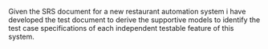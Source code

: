 Given the SRS document for a new restaurant automation system
i have developed the test document to derive the supportive models to identify the test case specifications of each independent testable feature of this system.

